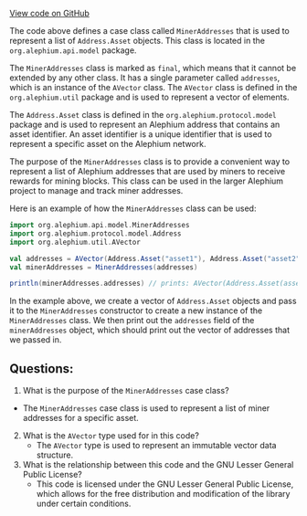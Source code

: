 [View code on GitHub](https://github.com/alephium/alephium/blob/master/api/src/main/scala/org/alephium/api/model/MinerAddresses.scala)

The code above defines a case class called `MinerAddresses` that is used to represent a list of `Address.Asset` objects. This class is located in the `org.alephium.api.model` package.

The `MinerAddresses` class is marked as `final`, which means that it cannot be extended by any other class. It has a single parameter called `addresses`, which is an instance of the `AVector` class. The `AVector` class is defined in the `org.alephium.util` package and is used to represent a vector of elements.

The `Address.Asset` class is defined in the `org.alephium.protocol.model` package and is used to represent an Alephium address that contains an asset identifier. An asset identifier is a unique identifier that is used to represent a specific asset on the Alephium network.

The purpose of the `MinerAddresses` class is to provide a convenient way to represent a list of Alephium addresses that are used by miners to receive rewards for mining blocks. This class can be used in the larger Alephium project to manage and track miner addresses.

Here is an example of how the `MinerAddresses` class can be used:

```scala
import org.alephium.api.model.MinerAddresses
import org.alephium.protocol.model.Address
import org.alephium.util.AVector

val addresses = AVector(Address.Asset("asset1"), Address.Asset("asset2"), Address.Asset("asset3"))
val minerAddresses = MinerAddresses(addresses)

println(minerAddresses.addresses) // prints: AVector(Address.Asset(asset1), Address.Asset(asset2), Address.Asset(asset3))
```

In the example above, we create a vector of `Address.Asset` objects and pass it to the `MinerAddresses` constructor to create a new instance of the `MinerAddresses` class. We then print out the `addresses` field of the `minerAddresses` object, which should print out the vector of addresses that we passed in.
## Questions: 
 1. What is the purpose of the `MinerAddresses` case class?
   - The `MinerAddresses` case class is used to represent a list of miner addresses for a specific asset.
2. What is the `AVector` type used for in this code?
   - The `AVector` type is used to represent an immutable vector data structure.
3. What is the relationship between this code and the GNU Lesser General Public License?
   - This code is licensed under the GNU Lesser General Public License, which allows for the free distribution and modification of the library under certain conditions.